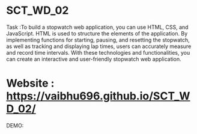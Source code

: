 # SCT_WD_02

Task :To build a stopwatch web application, you can use HTML, CSS, and JavaScript. HTML is used to structure the elements of the application. By implementing functions for starting, pausing, and resetting the stopwatch, as well as tracking and displaying lap times, users can accurately measure and record time intervals. With these technologies and functionalities, you can create an interactive and user-friendly stopwatch web application.
# Website :  https://vaibhu696.github.io/SCT_WD_02/

DEMO: 
